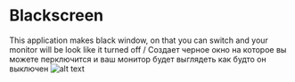 # Blackscreen
This application makes black window, on that you can switch and your monitor will be look like it turned off / Создает черное окно на которое вы можете перключится и ваш монитор будет выглядеть как будто он выключен
![alt text](https://lh3.googleusercontent.com/g3kRJVOsO7hxzT9C9K1-HRI_VXvShbwczRGx8N5bTGsNivm3oAwWKQk_b_BpuqVAHVb6NcosImnu7xy_JkTq70r9FOWHq0HivdMH9emlBmGL29ART1fsWgKOx52Go2mJJ6huKY5q4to8G5NBoo6yLZBx9QNwP3vJBYhlRdewS0tsFq7qDA6imqibrf0cjExlvOXbJTtneUE8C6j_rvsyKNrc42yV41uZ3oYVM-5AVCNHHJTgtpbO5S1tGQ89uP6yRPPO_A0g_CUUe4LFWoBBPztGqPdSazzaYLkMaMH7qNAmEAbzCqV_1Il_QSQEvQ_Z4zyVqrjNBVi_b4TSAszer_9hvS1amMCHM1kblLhUgKM77s8yizjvlMCwYFb1gPeh18e_9PAQl5mdpu9yBp3l4sJGjFzCYhOSTK4rUYrGCOLtGG02uMTmipEYww6iTz3MQpR76drVhCV5r-Py1fJd6fgC2r3uaKqbkN5aQhmIX-r4Su4c_ybGWwfKiS55lS4G5ZLQ4lR_pigdfAU76giiE1NAODjgxA8idg49XimmiuL3W0cirRZrac9jArYXyxpQdyxE6wVtqMHkP0raTACTMrTHgmBFD31eOdOqrOrn-IuBGcz4NlcSr8paLOC7viNNgAMK-JTmpiItAoL2i7xakxv5usagPh1Fq-A5z5kturhZnDfOsUagVpCjhkfA=w1663-h947-no?authuser=0)
